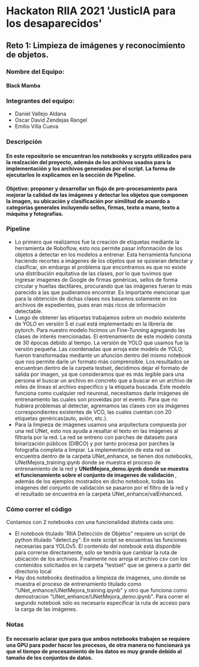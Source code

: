 <h1> Hackaton RIIA 2021 'JusticIA para los desaparecidos'</h1>

<h2>Reto 1: Limpieza de imágenes y reconocimiento de objetos.</h2>
<h3>Nombre del Equipo:</h3>
<h4> Black Mamba </h4>
<h3>Integrantes del equipo:</h3>
<ul>
  <li> Daniel Vallejo Aldana </li>
  <li> Oscar David Zendejas Rangel </li>
  <li> Emilio Villa Cueva </li>
</ul>
<h3> Descripción </h3>
<h4> En este repositorio se encuentran los notebooks y scrypts utilizados para la realzación del proyecto, además de los archivos usados para la implementación y los archivos generados por el script. La forma de ejecutarlos lo explicamos en la sección de Pipeline.</h4>
<h4>Objetivo: proponer y desarrollar un flujo de pre-procesamiento para mejorar la calidad de las imágenes y detectar los objetos que componen la imagen, su ubicación y clasificación por similitud de acuerdo a categorías generales incluyendo sellos, firmas, texto a mano, texto a máquina y fotografías.</h4>
<h3> Pipeline </h3>
<ul>
  <li> Lo primero que realizamos fue la creación de etiquetas mediante la herramienta de Roboflow, esto nos permite pasar información de los objetos a detectar en los modelos a entrenar. Esta herramienta funciona haciendo recortes a imágenes de los objetos que se quisieran detectar y clasificar, sin embargo el problema que encontramos es que no existe una distribución equitativa de las clases, por lo que tuvimos que ingresar imagenes de Google de firmas genéricas, sellos de forma circular y huellas dactilares, procurando que las imágenes fueran lo más parecido a las que pudieramos encontrar. Es importante mencionar que para la obtención de dichas clases nos basamos solamente en los archivos de expedientes, pues eran más ricos de información detectable.</li>
  <li> Luego de obtener las etiquetas trabajamos sobre un modelo existente de YOLO en versión 5 el cual está implementado en la librería de pytorch. Para nuestro modelo hicimos un Fine-Tunning agregando las clases de interés mencionadas. El entrenamiento de este modelo consta de 30 épocas debido al tiempo. La versión de YOLO que usamos fue la versión pequeña. Las coordenadas que arroja este modelo de YOLO, fueron transformadas mediante un afunción dentro del mismo notebook que nos permite darle un formato más comprensible.
    Los resultados se encuentran dentro de la carpeta testset, decidimos dejar el formato de salida por imagen, ya que consideramos que es más legible para una persona el buscar un archivo en concreto que a buscar en un archivo de miles de líneas el archivo especifíco y la etiqueta buscada.
    Este modelo funciona como cualquier red neuronal, necesitamos darle imágenes de entrenamiento las cuales son proveídas por el evento. Para que no hubiera problemas al detectar, agremamos las clases con sis imágenes correspondientes existentes de VCO, las cuales cuentan con 20 etiquetas genéricas(auto, avión, etc.). </li>
  <li> Para la limpieza de imágenes usamos una arquitectura compuesta por una red UNet, esto nos ayuda a resaltar el texto en las imágenes al filtrarla por la red. La red se entreno con parches de datasets para binarización públicos (DIBCO) y por tanto procesa por parches la fotografía completa a limpiar. La implementación de esta red se encuentra dentro de la carpeta UNet_enhance, se tienen dos notebooks, UNetMejora_training.ipynb donde se muestra el proceso de entrenamiento de la red y <b> UNetMejora_demo.ipynb donde se muestra el funcionamiento sobre el conjunto de imagenes de validación </b>, además de los ejemplos mostrados en dicho notebook, todas las imágenes del conjunto de validación se pasaron por el filtro de la red y el resultado se encuentra en la carpeta UNet_enhance/valEnhanced.</li> 
</ul>
<h3> Cómo correr el código </h3>
Contamos con 2 notebooks con una funcionalidad distinta cada uno.
<ul>
  <li>El notebook titulado 'RIIA Detección de Objetos" requiere un script de python titulado "detect.py". En este script se encuentras las funciones necesarias para YOLOv5. El contenido del notebook está disponible para correrse directamente, sólo se tendría que cambiar la ruta de ubicación de los archivos. Finalmente nos arroja el archivo csv con los contenidos solicitados en la carpeta "testset" que se genera a partir del directorio local</li>
  <li>Hay dos notebooks destinados a limpieza de imágenes, uno donde se muestra el proceso de entrenamiento titulado como "UNet_enhance/UNetMejora_training.ipynb" y otro que funciona como demostracion "UNet_enhance/UNetMejora_demo.ipynb". Para correr el segundo notebook sólo es necesario especificar la ruta de acceso para la carga de las imágenes.</li>
</ul>
<h3> Notas </h3>
<h4> Es necesario aclarar que para que ambos notebooks trabajen se requiere una GPU para poder hacer los procesos, de otra manera no funcionará ya que el tiempo de procesamiento de los datos es muy grande debido al tamaño de los conjuntos de datos. </h4>
